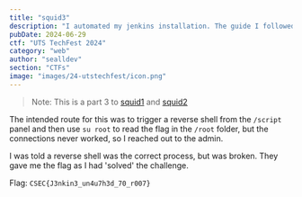 ```yaml
---
title: "squid3"
description: "I automated my jenkins installation. The guide I followed was from early last year, hope the version is still secure 🙂"
pubDate: 2024-06-29
ctf: "UTS TechFest 2024"
category: "web"
author: "sealldev"
section: "CTFs"
image: "images/24-utstechfest/icon.png"
---
```


> Note: This is a part 3 to [squid1](/writeups/24-utstechfest-squid1) and [squid2](/writeups/24-utstechfest-squid2)

The intended route for this was to trigger a reverse shell from the `/script` panel and then use `su root` to read the flag in the `/root` folder, but the connections never worked, so I reached out to the admin.

I was told a reverse shell was the correct process, but was broken. They gave me the flag as I had 'solved' the challenge.

Flag: `CSEC{J3nkin3_un4u7h3d_70_r007}`